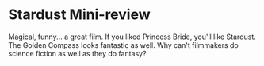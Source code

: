 # Stardust Mini-review

Magical, funny... a great film. If you liked Princess Bride, you'll like Stardust. The Golden Compass looks fantastic as well. Why can't filmmakers do science fiction as well as they do fantasy?
